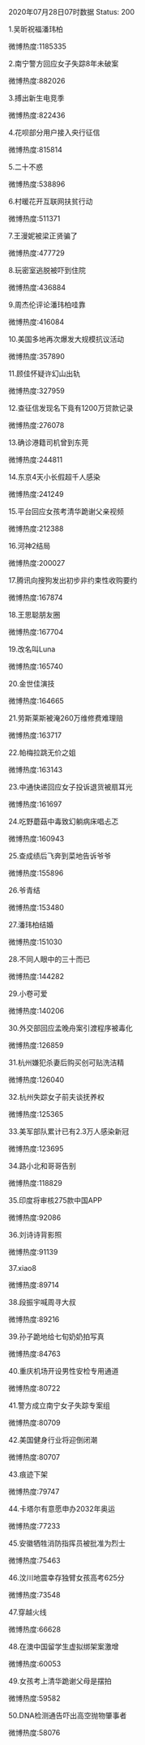 2020年07月28日07时数据
Status: 200

1.吴昕祝福潘玮柏

微博热度:1185335

2.南宁警方回应女子失踪8年未破案

微博热度:882026

3.搏出新生电竞季

微博热度:822436

4.花呗部分用户接入央行征信

微博热度:815814

5.二十不惑

微博热度:538896

6.村暖花开互联网扶贫行动

微博热度:511371

7.王漫妮被梁正贤骗了

微博热度:477729

8.玩密室逃脱被吓到住院

微博热度:436884

9.周杰伦评论潘玮柏哇靠

微博热度:416084

10.美国多地再次爆发大规模抗议活动

微博热度:357890

11.顾佳怀疑许幻山出轨

微博热度:327959

12.查征信发现名下竟有1200万贷款记录

微博热度:276078

13.确诊港籍司机曾到东莞

微博热度:244811

14.东京4天小长假超千人感染

微博热度:241249

15.平台回应女孩考清华跪谢父亲视频

微博热度:212388

16.河神2结局

微博热度:200027

17.腾讯向搜狗发出初步非约束性收购要约

微博热度:167874

18.王思聪朋友圈

微博热度:167704

19.改名叫Luna

微博热度:165740

20.金世佳演技

微博热度:164665

21.劳斯莱斯被淹260万维修费难理赔

微博热度:163717

22.帕梅拉跳无价之姐

微博热度:163143

23.中通快递回应女子投诉退货被扇耳光

微博热度:161697

24.吃野蘑菇中毒致幻躺病床唱忐忑

微博热度:160943

25.查成绩后飞奔到菜地告诉爷爷

微博热度:155896

26.爷青结

微博热度:153480

27.潘玮柏结婚

微博热度:151030

28.不同人眼中的三十而已

微博热度:144282

29.小卷可爱

微博热度:140206

30.外交部回应孟晚舟案引渡程序被毒化

微博热度:126859

31.杭州嫌犯杀妻后购买创可贴洗洁精

微博热度:126040

32.杭州失踪女子前夫谈抚养权

微博热度:125365

33.美军部队累计已有2.3万人感染新冠

微博热度:123695

34.路小北和哥哥告别

微博热度:118829

35.印度将审核275款中国APP

微博热度:92086

36.刘诗诗背影照

微博热度:91139

37.xiao8

微博热度:89714

38.段振宇喊周寻大叔

微博热度:89216

39.孙子跪地给七旬奶奶拍写真

微博热度:84763

40.重庆机场开设男性安检专用通道

微博热度:80722

41.警方成立南宁女子失踪专案组

微博热度:80709

42.美国健身行业将迎倒闭潮

微博热度:80707

43.痕迹下架

微博热度:79747

44.卡塔尔有意愿申办2032年奥运

微博热度:77233

45.安徽牺牲消防指挥员被批准为烈士

微博热度:75463

46.汶川地震幸存独臂女孩高考625分

微博热度:73548

47.穿越火线

微博热度:66628

48.在澳中国留学生虚拟绑架案激增

微博热度:60053

49.女孩考上清华跪谢父母是摆拍

微博热度:59582

50.DNA检测通告吓出高空抛物肇事者

微博热度:58076

